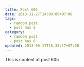 ```yaml
---
title: Post 605
date: 2013-11-27T14:09:09+07:00
tags:
  - random post
  - post has 5
category:
  - random post
  - post has 0
updated: 2013-06-17T18:33:17+07:00
---
```

This is content of post 605